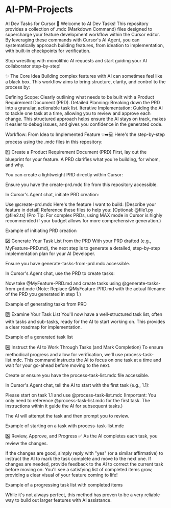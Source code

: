 # AI-PM-Projects
AI Dev Tasks for Cursor 🤖
Welcome to AI Dev Tasks! This repository provides a collection of .mdc (Markdown Command) files designed to supercharge your feature development workflow within the Cursor editor. By leveraging these commands with Cursor's AI Agent, you can systematically approach building features, from ideation to implementation, with built-in checkpoints for verification.

Stop wrestling with monolithic AI requests and start guiding your AI collaborator step-by-step!

✨ The Core Idea
Building complex features with AI can sometimes feel like a black box. This workflow aims to bring structure, clarity, and control to the process by:

Defining Scope: Clearly outlining what needs to be built with a Product Requirement Document (PRD).
Detailed Planning: Breaking down the PRD into a granular, actionable task list.
Iterative Implementation: Guiding the AI to tackle one task at a time, allowing you to review and approve each change.
This structured approach helps ensure the AI stays on track, makes it easier to debug issues, and gives you confidence in the generated code.

Workflow: From Idea to Implemented Feature 💡➡️💻
Here's the step-by-step process using the .mdc files in this repository:

1️⃣ Create a Product Requirement Document (PRD)
First, lay out the blueprint for your feature. A PRD clarifies what you're building, for whom, and why.

You can create a lightweight PRD directly within Cursor:

Ensure you have the create-prd.mdc file from this repository accessible.

In Cursor's Agent chat, initiate PRD creation:

Use @create-prd.mdc
Here's the feature I want to build: [Describe your feature in detail]
Reference these files to help you: [Optional: @file1.py @file2.ts]
(Pro Tip: For complex PRDs, using MAX mode in Cursor is highly recommended if your budget allows for more comprehensive generation.)

Example of initiating PRD creation

2️⃣ Generate Your Task List from the PRD
With your PRD drafted (e.g., MyFeature-PRD.md), the next step is to generate a detailed, step-by-step implementation plan for your AI Developer.

Ensure you have generate-tasks-from-prd.mdc accessible.

In Cursor's Agent chat, use the PRD to create tasks:

Now take @MyFeature-PRD.md and create tasks using @generate-tasks-from-prd.mdc
(Note: Replace @MyFeature-PRD.md with the actual filename of the PRD you generated in step 1.)

Example of generating tasks from PRD

3️⃣ Examine Your Task List
You'll now have a well-structured task list, often with tasks and sub-tasks, ready for the AI to start working on. This provides a clear roadmap for implementation.

Example of a generated task list

4️⃣ Instruct the AI to Work Through Tasks (and Mark Completion)
To ensure methodical progress and allow for verification, we'll use process-task-list.mdc. This command instructs the AI to focus on one task at a time and wait for your go-ahead before moving to the next.

Create or ensure you have the process-task-list.mdc file accessible.

In Cursor's Agent chat, tell the AI to start with the first task (e.g., 1.1):

Please start on task 1.1 and use @process-task-list.mdc
(Important: You only need to reference @process-task-list.mdc for the first task. The instructions within it guide the AI for subsequent tasks.)

The AI will attempt the task and then prompt you to review.

Example of starting on a task with process-task-list.mdc

5️⃣ Review, Approve, and Progress ✅
As the AI completes each task, you review the changes.

If the changes are good, simply reply with "yes" (or a similar affirmative) to instruct the AI to mark the task complete and move to the next one.
If changes are needed, provide feedback to the AI to correct the current task before moving on.
You'll see a satisfying list of completed items grow, providing a clear visual of your feature coming to life!

Example of a progressing task list with completed items

While it's not always perfect, this method has proven to be a very reliable way to build out larger features with AI assistance.
